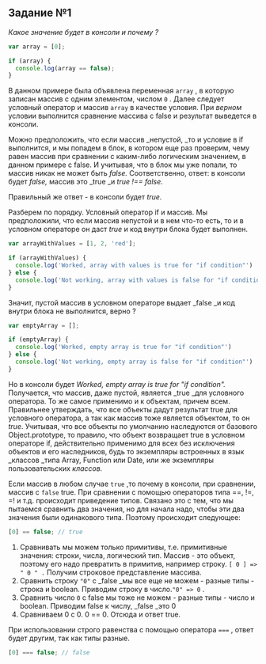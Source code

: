 ## Задание №1

_Какое значение будет в консоли и почему ?_

```js
var array = [0];

if (array) {
  console.log(array == false);
}
```

В данном примере была объявлена переменная `array` , в которую записан массив с одним элементом, числом `0` . Далее следует условный оператор и массив `array` в качестве условия. При _верном_ условии выполнится сравнение массива с false и результат выведется в консоли.

Можно предположить, что если массив _непустой, _то и условие в if выполнится, и мы попадем в блок, в котором еще раз проверим, чему равен массив при сравнении с каким-либо логическим значением, в данном примере с false. И учитывая, что в блок мы уже попали, то массив никак не может быть _false._ Соответственно, ответ: в консоли будет _false,_ массив это _true _и _true !== false._

Правильный же ответ - в консоли будет _true._

Разберем по порядку. Условный оператор if и массив. Мы предположили, что если массив непустой и в нем что-то есть, то и в условном операторе он даст _true_ и код внутри блока будет выполнен.

```js
var arrayWithValues = [1, 2, 'red'];

if (arrayWithValues) {
  console.log('Worked, array with values is true for "if condition"')
} else {
  console.log('Not working, array with values is false for "if condition"')
}
```

Значит, пустой массив в условном операторе выдает _false _и код внутри блока не выполнится, верно ?

```js
var emptyArray = [];

if (emptyArray) {
  console.log('Worked, empty array is true for "if condition"')
} else {
  console.log('Not working, empty array is false for "if condition"')
}
```

Но в консоли будет _Worked, empty array is true for "if condition"._ Получается, что массив, даже пустой, является _true _для условного оператора. То же самое применимо и к объектам, причем всем. Правильнее утверждать, что все объекты дадут результат true для условного оператора, а так как массив тоже является объектом, то он _true_. Учитывая, что все объекты по умолчанию наследуются от базового Object.prototype, то правило, что объект возвращает true в условном операторе if, действительно применимо для всех без исключения объектов и его наследников, будь то экземпляры встроенных в язык _классов _типа Array, Function или Date, или же экземпляры пользовательских _классов._

Если массив в любом случае `true` ,то почему в консоли, при сравнении, массив с `false` true. При сравнении с помощью операторов типа ==, !=, =! и т.д. происходит приведение типов. Связано это с тем, что мы пытаемся сравнить два значения, но для начала надо, чтобы эти два значения были одинакового типа. Поэтому происходит следующее:

```js
[0] == false; // true
```

1. Сравнивать мы можем только примитивы, т.е. примитивные значения: строки, числа, логический тип. Массив - это объект, поэтому его надо превратить в примитив, например строку. `[ 0 ] => " 0 " .`  Получим строковое представление массива. 
2. Сравнить строку `"0"` с _false _мы все еще не можем - разные типы - строка и boolean. Приводим строку в число.`"0" => 0` .
3. Сравнить число `0` с false мы тоже не можем - разные типы - число и boolean. Приводим false к числу,  _false _это 0
4. Сравниваем 0 c 0. 0 == 0. Отсюда и ответ true.

При использовании строго равенства с помощью оператора `===` , ответ будет другим, так как типы разные.

```js
[0] === false; // false
```



